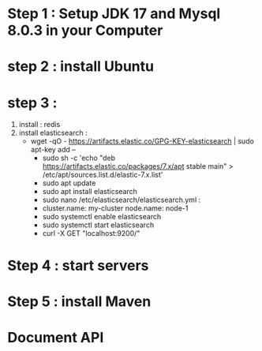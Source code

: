 # Step 1 : Setup JDK 17 and Mysql 8.0.3 in your Computer
# step 2 : install Ubuntu 
# step 3 : 
1. install : redis
2. install elasticsearch :
   - wget -qO - https://artifacts.elastic.co/GPG-KEY-elasticsearch | sudo apt-key add –
     -	sudo sh -c 'echo "deb https://artifacts.elastic.co/packages/7.x/apt stable main" > /etc/apt/sources.list.d/elastic-7.x.list'
     -	sudo apt update
     -	sudo apt install elasticsearch
     -	sudo nano /etc/elasticsearch/elasticsearch.yml :
     - cluster.name: my-cluster
     node.name: node-1
     -	sudo systemctl enable elasticsearch
     -	sudo systemctl start elasticsearch
     -	curl -X GET "localhost:9200/"
# Step 4 : start servers 
# Step 5 : install Maven 
# Document API

    